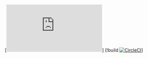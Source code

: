 [![Coverage Badge](https://img.shields.io/endpoint?url=https://gist.githubusercontent.com/<ishimweeli>/<GIST_SECRET>/raw/<realServer2>__heads_main.json)]
[!build [![CircleCI](https://circleci.com/gh/ishimweeli/realServer2/tree/main.svg?style=svg)](https://circleci.com/gh/ishimweeli/realServer2/tree/main)]
